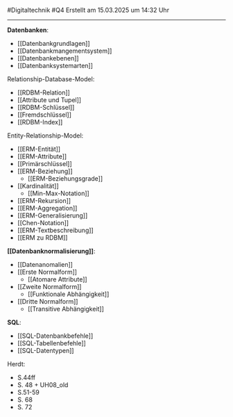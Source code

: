#Digitaltechnik #Q4 Erstellt am 15.03.2025 um 14:32 Uhr

---

**Datenbanken**:
- [[Datenbankgrundlagen]]
- [[Datenbankmangementsystem]]
- [[Datenbankebenen]]
- [[Datenbanksystemarten]]

Relationship-Database-Model:
- [[RDBM-Relation]]
- [[Attribute und Tupel]]
- [[RDBM-Schlüssel]]
- [[Fremdschlüssel]]
- [[RDBM-Index]]

Entity-Relationship-Model:
- [[ERM-Entität]]
- [[ERM-Attribute]]
- [[Primärschlüssel]]
- [[ERM-Beziehung]]
	- [[ERM-Beziehungsgrade]]
- [[Kardinalität]]
	- [[Min-Max-Notation]]
- [[ERM-Rekursion]]
- [[ERM-Aggregation]]
- [[ERM-Generalisierung]]
- [[Chen-Notation]]
- [[ERM-Textbeschreibung]]
- [[ERM zu RDBM]]

**[[Datenbanknormalisierung]]**:
- [[Datenanomalien]]
- [[Erste Normalform]]
	- [[Atomare Attribute]]
- [[Zweite Normalform]]
	- [[Funktionale Abhängigkeit]]
- [[Dritte Normalform]]
	- [[Transitive Abhängigkeit]]

**SQL**:
- [[SQL-Datenbankbefehle]]
- [[SQL-Tabellenbefehle]]
- [[SQL-Datentypen]]

Herdt:
- S.44ff
- S. 48 + UH08_old
- S.51-59
- S. 68
- S. 72